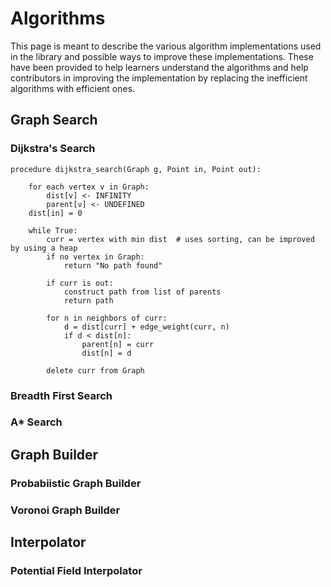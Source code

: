# Algorithms
This page is meant to describe the various algorithm
implementations used in the library and possible ways
to improve these implementations. These have been
provided to help learners understand the algorithms
and help contributors in improving the implementation
by replacing the inefficient algorithms with efficient
ones.

## Graph Search

### Dijkstra's Search
```
procedure dijkstra_search(Graph g, Point in, Point out):

	for each vertex v in Graph:
		dist[v] <- INFINITY
		parent[v] <- UNDEFINED
	dist[in] = 0

	while True:
		curr = vertex with min dist  # uses sorting, can be improved by using a heap
		if no vertex in Graph:
			return "No path found"

		if curr is out:
			construct path from list of parents
			return path
		
		for n in neighbors of curr:
			d = dist[curr] + edge_weight(curr, n)
			if d < dist[n]:
				parent[n] = curr
				dist[n] = d

		delete curr from Graph
```

### Breadth First Search
### A\* Search

## Graph Builder

### Probabiistic Graph Builder
### Voronoi Graph Builder

## Interpolator

### Potential Field Interpolator
